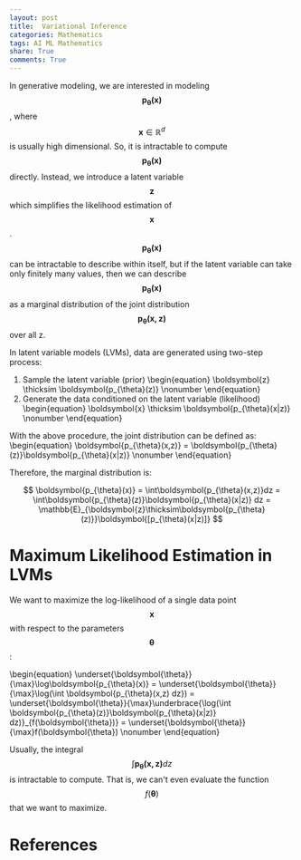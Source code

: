 ```yaml
---
layout: post
title:  Variational Inference
categories: Mathematics
tags: AI ML Mathematics
share: True
comments: True
---
```


In generative modeling, we are interested in modeling $$\boldsymbol{p_{\theta}(x)}$$, where $$\boldsymbol{x}\in\mathbb{R}^{d}$$ is usually high dimensional. So, it is intractable to compute $$\boldsymbol{p_{\theta}(x)}$$ directly. Instead, we introduce a latent variable $$\boldsymbol{z}$$ which simplifies the likelihood estimation of $$\boldsymbol{x}$$. $$\boldsymbol{p_{\theta}(x)}$$ can be intractable to describe within itself, but if the latent variable can take only finitely many values, then we can describe $$\boldsymbol{p_{\theta}(x)}$$ as a marginal distribution of the joint distribution $$\boldsymbol{p_{\theta}(x,z)}$$ over all z.

In latent variable models (LVMs), data are generated using two-step process:
1. Sample the latent variable (prior) 
    \begin{equation}
    \boldsymbol{z} \thicksim \boldsymbol{p_{\theta}(z)} \nonumber
    \end{equation}
2. Generate the data conditioned on the latent variable (likelihood)
    \begin{equation}
    \boldsymbol{x} \thicksim \boldsymbol{p_{\theta}(x|z)} \nonumber
    \end{equation}

With the above procedure, the joint distribution can be defined as: 
\begin{equation}
\boldsymbol{p_{\theta}(x,z)} = \boldsymbol{p_{\theta}(z)}\boldsymbol{p_{\theta}(x|z)} \nonumber
\end{equation}

Therefore, the marginal distribution is:

$$
\boldsymbol{p_{\theta}(x)} = \int\boldsymbol{p_{\theta}(x,z)}dz = \int\boldsymbol{p_{\theta}(z)}\boldsymbol{p_{\theta}(x|z)} dz = \mathbb{E}_{\boldsymbol{z}\thicksim\boldsymbol{p_{\theta}(z)}}\boldsymbol{[p_{\theta}(x|z)]}
$$

# Maximum Likelihood Estimation in LVMs
We want to maximize the log-likelihood of a single data point $$\boldsymbol{x}$$ with respect to the parameters $$\boldsymbol{\theta}$$:

\begin{equation}
\underset{\boldsymbol{\theta}}{\max}\log\boldsymbol{p_{\theta}(x)} = \underset{\boldsymbol{\theta}}{\max}\log(\int \boldsymbol{p_{\theta}(x,z) dz}) = \underset{\boldsymbol{\theta}}{\max}\underbrace{\log(\int \boldsymbol{p_{\theta}(z)}\boldsymbol{p_{\theta}(x|z)} dz)}_{f(\boldsymbol{\theta})} = \underset{\boldsymbol{\theta}}{\max}f(\boldsymbol{\theta}) \nonumber
\end{equation}

Usually, the integral $$\int\boldsymbol{p_{\theta}(x, z)}dz$$ is intractable to compute. That is, we can't even evaluate the function $$f(\boldsymbol{\theta})$$ that we want to maximize.

# References
